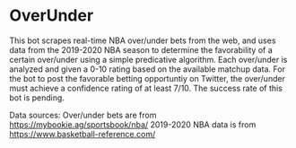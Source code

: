# OverUnder
This bot scrapes real-time NBA over/under bets from the web, and uses data from the 2019-2020 NBA season to determine the favorability of a certain over/under using a simple predicative algorithm. Each over/under is analyzed and given a 0-10 rating based on the available matchup data. For the bot to post the favorable betting opportuntiy on Twitter, the over/under must achieve a confidence rating of at least 7/10. The success rate of this bot is pending.

Data sources:
Over/under bets are from https://mybookie.ag/sportsbook/nba/
2019-2020 NBA data is from https://www.basketball-reference.com/
